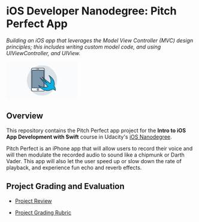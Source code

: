 # iOS Developer Nanodegree: Pitch Perfect App
*Building an iOS app that leverages the Model View Controller (MVC) design principles; this includes writing custom model code, and using UIViewController, and UIView.*

<img src="https://github.com/jamesdellinger/ios-nanodegree-pitch-perfect-app/blob/master/iosndlogo.jpg" alt="iOS Developer Nanodegree logo" height="100" >

## Overview
This repository contains the Pitch Perfect app project for the **Intro to iOS App Development with Swift** course in Udacity's [iOS Nanodegree](https://www.udacity.com/course/ios-developer-nanodegree--nd003).

Pitch Perfect is an iPhone app that will allow users to record their voice and will then modulate the recorded audio to sound like a chipmunk or Darth Vader. This app will also let the user speed up or slow down the rate of playback, and experience fun echo and reverb effects.

## Project Grading and Evaluation
* [Project Review](https://github.com/jamesdellinger/ios-nanodegree-pitch-perfect-app/blob/master/ios-nanodegree-pitch-perfect-app-review.pdf)

* [Project Grading Rubric](https://github.com/jamesdellinger/ios-nanodegree-pitch-perfect-app/blob/master/pitch-perfect-app-specs-and-rubric.pdf)
